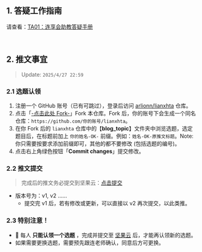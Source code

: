 ## 1. 答疑工作指南

请查看：[TA01：连享会助教答疑手册](https://github.com/arlionn/lianxhta/blob/main/_doc_/TA01-QA.md)

&emsp; 

## 2. 推文事宜

> Update: `2025/4/27 22:59`

### 2.1 选题认领
1. 注册一个 GitHub 账号（已有可跳过），登录后访问 [arlionn/lianxhta](https://github.com/arlionn/lianxhta) 仓库。
2. 点击「[-点击此处 Fork-](https://github.com/arlionn/lianxhta/fork)」Fork 本仓库。Fork 后，你的账号下会生成一个同名仓库：`https://github.com/你的账号/lianxhta`。
3. 在你 Fork 后的 `lianxhta` 仓库中的【**blog_topic**】文件夹中浏览选题，选定题目后，在标题前加上 `你的姓名-OK-` 前缀。例如：`姓名-OK-原推文标题`。Note: 你只需要按要求添加前缀即可，其他的都不要修改 (包括选题的编号)。
4. 点击右上角绿色按钮「**Commit changes**」提交修改。

### 2.2 推文提交

> 完成后的推文务必提交到坚果云：[点击提交](https://workspace.jianguoyun.com/inbox/collect/57246515e7e142b68971ac22f2bda5d0/submit)

- 版本号为：v1, v2 ……
  - 提交完 v1 后，若有修改或更新，可以直接以 v2 再次提交，以此类推。 
  
### 2.3 特别注意！

- &#x1F34E; 每人 **只能认领一个选题** ，完成并提交至 [坚果云](https://workspace.jianguoyun.com/inbox/collect/57246515e7e142b68971ac22f2bda5d0/submit) 后，才能再认领新的选题。 
- 如果需要更换选题，需要预先跟连老师确认，同意后方可更换。  


